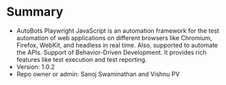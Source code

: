 # Summary #

* AutoBots Playwright JavaScript is an automation framework for the test automation of web applications on different browsers like Chromium, Firefox, WebKit, and headless in real time. Also, supported to automate the APIs. Support of Behavior-Driven Development. It provides rich features like test execution and test reporting. 
* Version: 1.0.2
* Repo owner or admin: Sanoj Swaminathan and Vishnu PV